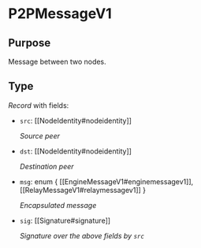 # P2PMessageV1

## Purpose

<!-- --8<-- [start:purpose] -->
Message between two nodes.
<!-- --8<-- [end:purpose] -->

## Type

<!-- --8<-- [start:type] -->
<div class="type">

*Record* with fields:

- `src`: [[NodeIdentity#nodeidentity]]

  *Source peer*

- `dst`: [[NodeIdentity#nodeidentity]]

  *Destination peer*

- `msg`: enum { [[EngineMessageV1#enginemessagev1]], [[RelayMessageV1#relaymessagev1]] }

  *Encapsulated message*

- `sig`: [[Signature#signature]]

  *Signature over the above fields by `src`*

</div>
<!-- --8<-- [end:type] -->
